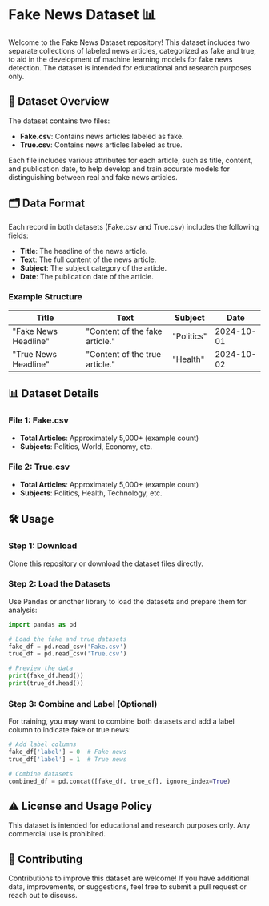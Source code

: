 # Fake News Dataset 📊

Welcome to the Fake News Dataset repository! This dataset includes two separate collections of labeled news articles, categorized as fake and true, to aid in the development of machine learning models for fake news detection. The dataset is intended for educational and research purposes only.

## 📄 Dataset Overview

The dataset contains two files:

- **Fake.csv**: Contains news articles labeled as fake.
- **True.csv**: Contains news articles labeled as true.

Each file includes various attributes for each article, such as title, content, and publication date, to help develop and train accurate models for distinguishing between real and fake news articles.

## 🗂️ Data Format

Each record in both datasets (Fake.csv and True.csv) includes the following fields:

- **Title**: The headline of the news article.
- **Text**: The full content of the news article.
- **Subject**: The subject category of the article.
- **Date**: The publication date of the article.

### Example Structure

| Title                     | Text                          | Subject   | Date       |
|---------------------------|-------------------------------|-----------|------------|
| "Fake News Headline"     | "Content of the fake article."| "Politics"| 2024-10-01 |
| "True News Headline"     | "Content of the true article."| "Health"  | 2024-10-02 |

## 📊 Dataset Details

### File 1: Fake.csv
- **Total Articles**: Approximately 5,000+ (example count)
- **Subjects**: Politics, World, Economy, etc.

### File 2: True.csv
- **Total Articles**: Approximately 5,000+ (example count)
- **Subjects**: Politics, Health, Technology, etc.

## 🛠️ Usage

### Step 1: Download
Clone this repository or download the dataset files directly.

### Step 2: Load the Datasets
Use Pandas or another library to load the datasets and prepare them for analysis:

```python
import pandas as pd

# Load the fake and true datasets
fake_df = pd.read_csv('Fake.csv')
true_df = pd.read_csv('True.csv')

# Preview the data
print(fake_df.head())
print(true_df.head())
```
### Step 3: Combine and Label (Optional)
For training, you may want to combine both datasets and add a label column to indicate fake or true news:

```python
# Add label columns
fake_df['label'] = 0  # Fake news
true_df['label'] = 1  # True news

# Combine datasets
combined_df = pd.concat([fake_df, true_df], ignore_index=True)
```

## ⚠️ License and Usage Policy
This dataset is intended for educational and research purposes only. Any commercial use is prohibited.

## 🤝 Contributing
Contributions to improve this dataset are welcome! If you have additional data, improvements, or suggestions, feel free to submit a pull request or reach out to discuss.
